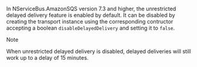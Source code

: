 In NServiceBus.AmazonSQS version 7.3 and higher, the unrestricted delayed delivery feature is enabled by default. It can be disabled by creating the transport instance using the corresponding contructor accepting a boolean `disableDelayedDelivery` and setting it to `false`.

> [!NOTE]
> When unrestricted delayed delivery is disabled, delayed deliveries will still work up to a delay of 15 minutes.
